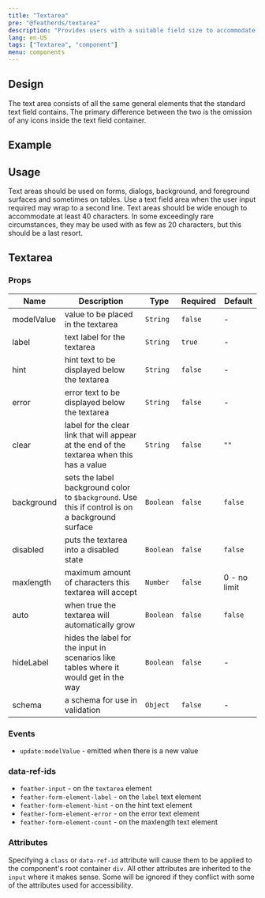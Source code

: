 ```yaml
---
title: "Textarea"
pre: "@featherds/textarea"
description: "Provides users with a suitable field size to accommodate more than a single line of text."
lang: en-US
tags: ["Textarea", "component"]
menu: components
---
```


## Design

The text area consists of all the same general elements that the standard text field contains. The primary difference between the two is the omission of any icons inside the text field container.

## Example

<Textarea-Examples />

## Usage

Text areas should be used on forms, dialogs, background, and foreground surfaces and sometimes on tables. Use a text field area when the user input required may wrap to a second line. Text areas should be wide enough to accommodate at least 40 characters. In some exceedingly rare circumstances, they may be used with as few as 20 characters, but this should be a last resort.

## Textarea

### Props

| Name       | Description                                                                                      | Type      | Required | Default      |
| ---------- | ------------------------------------------------------------------------------------------------ | --------- | -------- | ------------ |
| modelValue | value to be placed in the textarea                                                               | `String`  | `false`  | -            |
| label      | text label for the textarea                                                                      | `String`  | `true`   | -            |
| hint       | hint text to be displayed below the textarea                                                     | `String`  | `false`  | -            |
| error      | error text to be displayed below the textarea                                                    | `String`  | `false`  | -            |
| clear      | label for the clear link that will appear at the end of the textarea when this has a value       | `String`  | `false`  | `""`         |
| background | sets the label background color to `$background`. Use this if control is on a background surface | `Boolean` | `false`  | `false`      |
| disabled   | puts the textarea into a disabled state                                                          | `Boolean` | `false`  | `false`      |
| maxlength  | maximum amount of characters this textarea will accept                                           | `Number`  | `false`  | 0 - no limit |
| auto       | when true the textarea will automatically grow                                                   | `Boolean` | `false`  | `false`      |
| hideLabel  | hides the label for the input in scenarios like tables where it would get in the way             | `Boolean` | `false`  | -            |
| schema     | a schema for use in validation                                                                   | `Object`  | `false`  | -            |

### Events

- `update:modelValue` - emitted when there is a new value

### data-ref-ids

- `feather-input` - on the `textarea` element
- `feather-form-element-label` - on the `label` text element
- `feather-form-element-hint` - on the hint text element
- `feather-form-element-error` - on the error text element
- `feather-form-element-count` - on the maxlength text element

### Attributes

Specifying a `class` or `data-ref-id` attribute will cause them to be applied to the component's root container `div`. All other attributes are inherited to the `input` where it makes sense. Some will be ignored if they conflict with some of the attributes used for accessibility.
